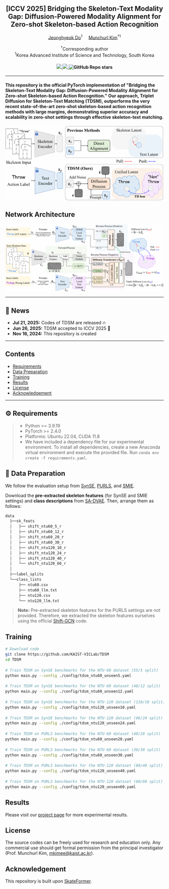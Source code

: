 <div align="center">
<h2>[ICCV 2025] Bridging the Skeleton-Text Modality Gap: Diffusion-Powered Modality Alignment for Zero-shot Skeleton-based Action Recognition</h2>

<div>    
    <a href='https://sites.google.com/view/jeonghyeokdo/' target='_blank'>Jeonghyeok Do</a><sup>1</sup>&nbsp&nbsp&nbsp&nbsp;
    <a href='https://www.viclab.kaist.ac.kr/' target='_blank'>Munchurl Kim</a><sup>†1</sup>
</div>
<br>
<div>
    <sup>†</sup>Corresponding author</span>
</div>
<div>
    <sup>1</sup>Korea Advanced Institute of Science and Technology, South Korea</span>
</div>

<div>
    <h4 align="center">
        <a href="https://kaist-viclab.github.io/TDSM_site/" target='_blank'>
        <img src="https://img.shields.io/badge/🏠-Project%20Page-blue">
        </a>
        <a href="https://arxiv.org/abs/2411.10745" target='_blank'>
        <img src="https://img.shields.io/badge/arXiv-2411.10745-b31b1b.svg">
        </a>
        <img alt="GitHub Repo stars" src="https://img.shields.io/github/stars/KAIST-VICLab/TDSM">
    </h4>
</div>
</div>

---

<h4>
This repository is the official PyTorch implementation of "Bridging the Skeleton-Text Modality Gap: Diffusion-Powered Modality Alignment for Zero-shot Skeleton-based Action Recognition." Our approach, Triplet
 Diffusion for Skeleton-Text Matching (TDSM), outperforms the very recent state-of-the-art zero-shot skeleton-based action recognition methods with large margins, demonstrating superior accuracy and scalability in zero-shot settings through effective skeleton-text matching.
</h4>

![](assets/motiv.PNG)

## Network Architecture
![overall_structure](assets/framework.PNG)

---

## 📧 News
- **Jul 21, 2025:** Codes of TDSM are released :fire:
- **Jun 26, 2025:** TDSM accepted to ICCV 2025 :tada:
- **Nov 16, 2024:** This repository is created

---

## Contents
- [Requirements](#requirements)
- [Data Preparation](#data-preparation)
- [Training](#training)
- [Results](#results)
- [License](#license)
- [Acknowledgement](#acknowledgement)

---

## ⚙️ Requirements
> - Python >= 3.9.19
> - PyTorch >= 2.4.0
> - Platforms: Ubuntu 22.04, CUDA 11.8
> - We have included a dependency file for our experimental environment. To install all dependencies, create a new Anaconda virtual environment and execute the provided file. Run `conda env create -f requirements.yaml`.

## 📁 Data Preparation

We follow the evaluation setup from [SynSE](https://github.com/skelemoa/synse-zsl), [PURLS](https://github.com/azzh1/PURLS), and [SMIE](https://github.com/YujieOuO/SMIE).

Download the **pre-extracted skeleton features** (for SynSE and SMIE settings) and **class descriptions** from [SA-DVAE](https://github.com/pha123661/SA-DVAE).
Then, arrange them as follows:

```bash
data
  ├──sk_feats
  │   ├── shift_ntu60_5_r
  │   ├── shift_ntu60_12_r
  │   ├── shift_ntu60_20_r
  │   ├── shift_ntu60_30_r
  │   ├── shift_ntu120_10_r
  │   ├── shift_ntu120_24_r
  │   ├── shift_ntu120_40_r
  │   └── shift_ntu120_60_r
  │
  ├──label_splits
  └──class_lists
      ├── ntu60.csv
      ├── ntu60_llm.txt
      ├── ntu120.csv
      └── ntu120_llm.txt
```
> **Note:** Pre-extracted skeleton features for the PURLS settings are not provided. Therefore, we extracted the skeleton features ourselves using the official [Shift-GCN](https://github.com/kchengiva/Shift-GCN) code.

## Training
```bash
# Download code
git clone https://github.com/KAIST-VICLab/TDSM
cd TDSM

# Train TDSM on SynSE benchmarks for the NTU-60 dataset (55/5 split)
python main.py --config ./config/tdsm_ntu60_unseen5.yaml

# Train TDSM on SynSE benchmarks for the NTU-60 dataset (48/12 split)
python main.py --config ./config/tdsm_ntu60_unseen12.yaml

# Train TDSM on SynSE benchmarks for the NTU-120 dataset (110/10 split)
python main.py --config ./config/tdsm_ntu120_unseen10.yaml

# Train TDSM on SynSE benchmarks for the NTU-120 dataset (96/24 split)
python main.py --config ./config/tdsm_ntu120_unseen24.yaml

# Train TDSM on PURLS benchmarks for the NTU-60 dataset (40/20 split)
python main.py --config ./config/tdsm_ntu60_unseen20.yaml

# Train TDSM on PURLS benchmarks for the NTU-60 dataset (30/30 split)
python main.py --config ./config/tdsm_ntu60_unseen30.yaml

# Train TDSM on PURLS benchmarks for the NTU-120 dataset (80/40 split)
python main.py --config ./config/tdsm_ntu120_unseen40.yaml

# Train TDSM on PURLS benchmarks for the NTU-120 dataset (60/60 split)
python main.py --config ./config/tdsm_ntu120_unseen60.yaml
```

## Results
Please visit our [project page](https://kaist-viclab.github.io/TDSM_site/) for more experimental results.

## License
The source codes can be freely used for research and education only. Any commercial use should get formal permission from the principal investigator (Prof. Munchurl Kim, mkimee@kaist.ac.kr).

## Acknowledgement
This repository is built upon [SkateFormer](https://github.com/KAIST-VICLab/SkateFormer).